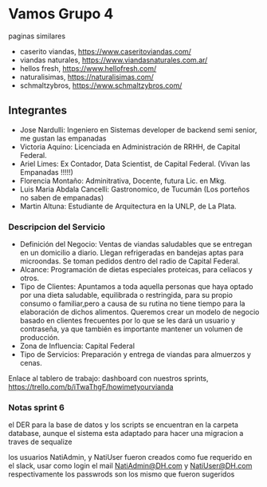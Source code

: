 # Vamos Grupo 4

paginas similares

* caserito viandas, <https://www.caseritoviandas.com/>  
* viandas naturales, <https://www.viandasnaturales.com.ar/>  
* hellos fresh, <https://www.hellofresh.com/>  
* naturalisimas, <https://naturalisimas.com/>  
* schmaltzybros, <https://www.schmaltzybros.com/>  

## Integrantes

* Jose Nardulli: Ingeniero en Sistemas developer de backend semi senior, me gustan las empanadas
* Victoria Aquino: Licenciada en Administración de RRHH, de Capital Federal.
* Ariel Limes: Ex Contador, Data Scientist, de Capital Federal. (Vivan las Empanadas !!!!!)
* Florencia Montaño: Adminitrativa, Docente, futura Lic. en Mkg.
* Luis Maria Abdala Cancelli: Gastronomico, de Tucumán (Los porteños no saben de empanadas)
* Martin Altuna: Estudiante de Arquitectura en la UNLP, de La Plata.

### Descripcion del Servicio

* Definición del Negocio:
Ventas de viandas saludables que se entregan en un domicilio a diario. Llegan refrigeradas en bandejas aptas para microondas. Se toman pedidos dentro del radio de Capital Federal.
* Alcance:
Programación de dietas especiales proteicas, para celíacos y otros.
* Tipo de Clientes:
Apuntamos a toda aquella personas que haya optado por una dieta saludable, equilibrada o restringida, para su propio consumo o familiar,pero a causa de su rutina no tiene tiempo para la elaboración de dichos alimentos. Queremos crear un modelo de negocio basado en clientes frecuentes por lo que se les dará un usuario y contraseña, ya que también es importante mantener un volumen de producción.
* Zona de Influencia:
Capital Federal
* Tipo de Servicios:
Preparación y entrega de viandas para almuerzos y cenas.

Enlace al tablero de trabajo:
dashboard con nuestros sprints, <https://trello.com/b/iTwaThgF/howimetyourvianda>

### Notas sprint 6 
el DER para la base de datos y los scripts se encuentran en la carpeta database, aunque el sistema esta adaptado para hacer una migracion a traves de sequalize

los usuarios 
NatiAdmin, y NatiUser fueron creados como fue requerido en el slack, usar como login el mail NatiAdmin@DH.com y NatiUser@DH.com respectivamente 
los passwrods son los mismo que fueron sugeridos 
